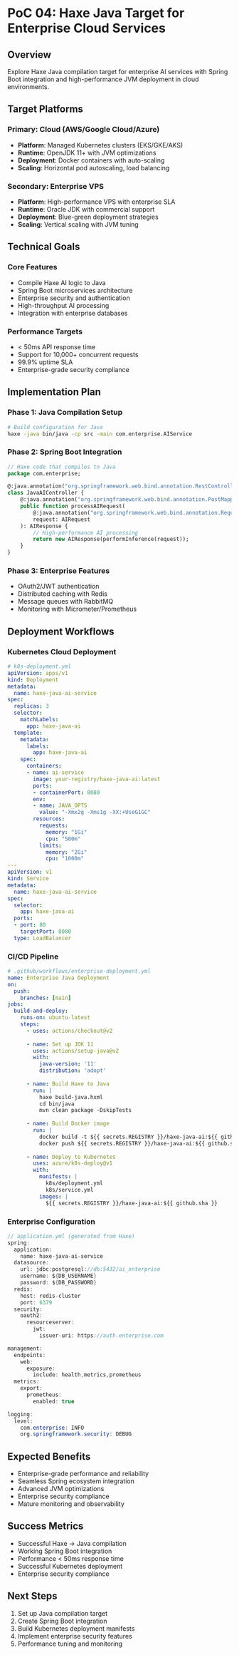 # PoC 04: Haxe Java Target for Enterprise Cloud Services

## Overview
Explore Haxe Java compilation target for enterprise AI services with Spring Boot integration and high-performance JVM deployment in cloud environments.

## Target Platforms

### Primary: Cloud (AWS/Google Cloud/Azure)
- **Platform**: Managed Kubernetes clusters (EKS/GKE/AKS)
- **Runtime**: OpenJDK 11+ with JVM optimizations
- **Deployment**: Docker containers with auto-scaling
- **Scaling**: Horizontal pod autoscaling, load balancing

### Secondary: Enterprise VPS
- **Platform**: High-performance VPS with enterprise SLA
- **Runtime**: Oracle JDK with commercial support
- **Deployment**: Blue-green deployment strategies
- **Scaling**: Vertical scaling with JVM tuning

## Technical Goals

### Core Features
- Compile Haxe AI logic to Java
- Spring Boot microservices architecture
- Enterprise security and authentication
- High-throughput AI processing
- Integration with enterprise databases

### Performance Targets
- < 50ms API response time
- Support for 10,000+ concurrent requests
- 99.9% uptime SLA
- Enterprise-grade security compliance

## Implementation Plan

### Phase 1: Java Compilation Setup
```bash
# Build configuration for Java
haxe -java bin/java -cp src -main com.enterprise.AIService
```

### Phase 2: Spring Boot Integration
```haxe
// Haxe code that compiles to Java
package com.enterprise;

@:java.annotation("org.springframework.web.bind.annotation.RestController")
class JavaAIController {
    @:java.annotation("org.springframework.web.bind.annotation.PostMapping", ["/api/ai/process"])
    public function processAIRequest(
        @:java.annotation("org.springframework.web.bind.annotation.RequestBody") 
        request: AIRequest
    ): AIResponse {
        // High-performance AI processing
        return new AIResponse(performInference(request));
    }
}
```

### Phase 3: Enterprise Features
- OAuth2/JWT authentication
- Distributed caching with Redis
- Message queues with RabbitMQ
- Monitoring with Micrometer/Prometheus

## Deployment Workflows

### Kubernetes Cloud Deployment
```yaml
# k8s-deployment.yml
apiVersion: apps/v1
kind: Deployment
metadata:
  name: haxe-java-ai-service
spec:
  replicas: 3
  selector:
    matchLabels:
      app: haxe-java-ai
  template:
    metadata:
      labels:
        app: haxe-java-ai
    spec:
      containers:
      - name: ai-service
        image: your-registry/haxe-java-ai:latest
        ports:
        - containerPort: 8080
        env:
        - name: JAVA_OPTS
          value: "-Xmx2g -Xms1g -XX:+UseG1GC"
        resources:
          requests:
            memory: "1Gi"
            cpu: "500m"
          limits:
            memory: "2Gi"
            cpu: "1000m"
---
apiVersion: v1
kind: Service
metadata:
  name: haxe-java-ai-service
spec:
  selector:
    app: haxe-java-ai
  ports:
  - port: 80
    targetPort: 8080
  type: LoadBalancer
```

### CI/CD Pipeline
```yaml
# .github/workflows/enterprise-deployment.yml
name: Enterprise Java Deployment
on:
  push:
    branches: [main]
jobs:
  build-and-deploy:
    runs-on: ubuntu-latest
    steps:
      - uses: actions/checkout@v2
      
      - name: Set up JDK 11
        uses: actions/setup-java@v2
        with:
          java-version: '11'
          distribution: 'adopt'
      
      - name: Build Haxe to Java
        run: |
          haxe build-java.hxml
          cd bin/java
          mvn clean package -DskipTests
      
      - name: Build Docker image
        run: |
          docker build -t ${{ secrets.REGISTRY }}/haxe-java-ai:${{ github.sha }} .
          docker push ${{ secrets.REGISTRY }}/haxe-java-ai:${{ github.sha }}
      
      - name: Deploy to Kubernetes
        uses: azure/k8s-deploy@v1
        with:
          manifests: |
            k8s/deployment.yml
            k8s/service.yml
          images: |
            ${{ secrets.REGISTRY }}/haxe-java-ai:${{ github.sha }}
```

### Enterprise Configuration
```java
// application.yml (generated from Haxe)
spring:
  application:
    name: haxe-java-ai-service
  datasource:
    url: jdbc:postgresql://db:5432/ai_enterprise
    username: ${DB_USERNAME}
    password: ${DB_PASSWORD}
  redis:
    host: redis-cluster
    port: 6379
  security:
    oauth2:
      resourceserver:
        jwt:
          issuer-uri: https://auth.enterprise.com

management:
  endpoints:
    web:
      exposure:
        include: health,metrics,prometheus
  metrics:
    export:
      prometheus:
        enabled: true

logging:
  level:
    com.enterprise: INFO
    org.springframework.security: DEBUG
```

## Expected Benefits
- Enterprise-grade performance and reliability
- Seamless Spring ecosystem integration
- Advanced JVM optimizations
- Enterprise security compliance
- Mature monitoring and observability

## Success Metrics
- Successful Haxe → Java compilation
- Working Spring Boot integration
- Performance < 50ms response time
- Successful Kubernetes deployment
- Enterprise security compliance

## Next Steps
1. Set up Java compilation target
2. Create Spring Boot integration
3. Build Kubernetes deployment manifests
4. Implement enterprise security features
5. Performance tuning and monitoring